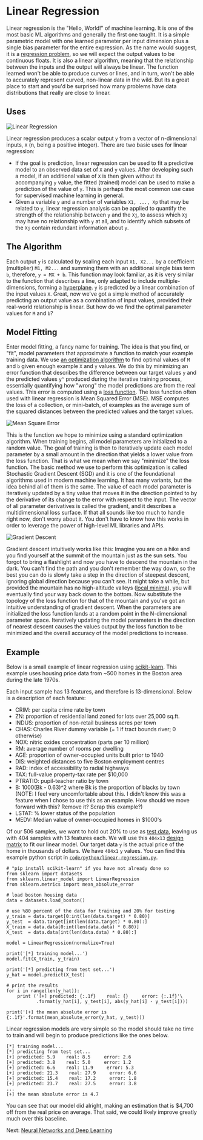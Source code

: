 # Linear Regression

Linear regression is the "Hello, World!" of machine learning. It is one of the most basic ML algorithms and generally the first one taught. It is a simple parametric model with one learned parameter per input dimension plus a single bias parameter for the entire expression. As the name would suggest, it is a [regression problem](general-purpose-algorithms.html#regression), so we will expect the output values to be continuous floats. It is also a linear algorithm, meaning that the relationship between the inputs and the output will always be linear. The function learned won't be able to produce curves or lines, and in turn, won't be able to accurately represent curved, non-linear data in the wild. But its a great place to start and you'd be surprised how many problems have data distributions that really are close to linear.  

## Uses

![Linear Regression](images/linear-regression.png)

Linear regression produces a scalar output `y` from a vector of n-dimensional inputs, `X` (n, being a positive integer). There are two basic uses for linear regression:

- If the goal is prediction, linear regression can be used to fit a predictive model to an observed data set of `X` and `y` values. After developing such a model, if an additional value of `X` is then given without its accompanying `y` value, the fitted (trained) model can be used to make a prediction of the value of `y`. This is perhaps the most common use case for supervised machine learning in general.
- Given a variable `y` and a number of variables `X1, ..., Xp` that may be related to `y`, linear regression analysis can be applied to quantify the strength of the relationship between `y` and the `Xj`, to assess which `Xj` may have no relationship with `y` at all, and to identify which subsets of the `Xj` contain redundant information about `y`.

## The Algorithm

Each output `y` is calculated by scaling each input `X1, X2...` by a coefficient (multiplier) `M1, M2...` and summing them with an additional single bias term `b`, therefore, `y = MX + b`. This function may look familiar, as it is very similar to the function that describes a line, only adapted to include multiple-dimensions, forming a [hyperplane](https://en.wikipedia.org/wiki/Hyperplane). `y` is predicted by a linear combination of the input values `X`. Great, now we've got a simple method of accurately predicting an output value as a combination of input values, provided their real-world relationship is linear. But how do we find the optimal parameter values for `M` and `b`?

## Model Fitting

Enter model fitting, a fancy name for training. The idea is that you find, or "fit", model parameters that approximate a function to match your example training data. We use [an optimization algorithm](https://keras.io/optimizers/#parameters-common-to-all-keras-optimizers) to find optimal values of `M` and `b` given enough example `X` and `y` values. We do this by minimizing an error function that describes the difference between our target values `y` and the predicted values `y^` produced during the iterative training process, essentially quantifying how "wrong" the model predictions are from the real values. This error is computed using a [loss function](https://heartbeat.fritz.ai/5-regression-loss-functions-all-machine-learners-should-know-4fb140e9d4b0). The loss function often used with linear regression is Mean Squared Error (MSE). MSE computes the loss of a collection, or mini-batch, of examples as the average sum of the squared distances between the predicted values and the target values.

![Mean Square Error](images/mse.svg) 

This is the function we hope to minimize using a standard optimization algorithm. When training begins, all model parameters are initialized to a random value. The goal of training is then to iteratively update each model parameter by a small amount in the direction that yields a lower value from the loss function. That is what we mean when we say "minimize" the loss function. The basic method we use to perform this optimization is called Stochastic Gradient Descent (SGD) and it is one of the foundational algorithms used in modern machine learning. It has many variants, but the idea behind all of them is the same. The value of each model parameter is iteratively updated by a tiny value that moves it in the direction pointed to by the derivative of its change to the error with respect to the input. The vector of all parameter derivatives is called the gradient, and it describes a multidimensional loss surface. If that all sounds like too much to handle right now, don't worry about it. You don't have to know how this works in order to leverage the power of high-level ML libraries and APIs. 

![Gradient Descent](images/optimization.jpg)

Gradient descent intuitively works like this: Imagine you are on a hike and you find yourself at the summit of the mountain just as the sun sets. You forgot to bring a flashlight and now you have to descend the mountain in the dark. You can't find the path and you don't remember the way down, so the best you can do is slowly take a step in the direction of steepest descent, ignoring global direction because you can't see. It might take a while, but provided the mountain has no high-altitude valleys ([local minima](local-minima-saddle-points-and-plateaux.html)), you will eventually find your way back down to the bottom. Now substitute the topology of the loss function for that of the mountain and you've got an intuitive understanding of gradient descent. When the parameters are initialized the loss function lands at a random point in the N-dimensional parameter space. Iteratively updating the model parameters in the direction of nearest descent causes the values output by the loss function to be minimized and the overall accuracy of the model predictions to increase.

## Example

Below is a small example of linear regression using [scikit-learn](http://scikit-learn.org/stable/). This example uses housing price data from ~500 homes in the Boston area during the late 1970s.

Each input sample has 13 features, and therefore is 13-dimensional. Below is a description of each feature:

- CRIM: per capita crime rate by town
- ZN: proportion of residential land zoned for lots over 25,000 sq.ft.
- INDUS: proportion of non-retail business acres per town
- CHAS: Charles River dummy variable (= 1 if tract bounds river; 0 otherwise)
- NOX: nitric oxides concentration (parts per 10 million)
- RM: average number of rooms per dwelling
- AGE: proportion of owner-occupied units built prior to 1940
- DIS: weighted distances to five Boston employment centres
- RAD: index of accessibility to radial highways
- TAX: full-value property-tax rate per $10,000
- PTRATIO: pupil-teacher ratio by town
- B: 1000(Bk - 0.63)^2 where Bk is the proportion of blacks by town (NOTE: I feel very uncomfortable about this. I didn't know this was a feature when I chose to use this as an example. How should we move forward with this? Remove it? Scrap this example?)
- LSTAT: % lower status of the population
- MEDV: Median value of owner-occupied homes in $1000's

Of our 506 samples, we want to hold out 20% to use as [test data](data-is-key.html#training-data-vs-test-data), leaving us with 404 samples with 13 features each. We will use this `404x13` [design matrix](features-and-design-matrices.html) to fit our linear model. Our target data `y` is the actual price of the home in thousands of dollars. We have `404x1` `y` values. You can find this example python script in [`code/python/linear-regression.py`](../code/python/linear-regression.py).

```
# "pip install scikit-learn" if you have not already done so
from sklearn import datasets
from sklearn.linear_model import LinearRegression
from sklearn.metrics import mean_absolute_error

# load boston housing data
data = datasets.load_boston()

# use %80 percent of the data for training and 20% for testing
y_train = data.target[0:int(len(data.target) * 0.80)]
y_test  = data.target[int(len(data.target) * 0.80):]
X_train = data.data[0:int(len(data.data) * 0.80)]
X_test  = data.data[int(len(data.data) * 0.80):]

model = LinearRegression(normalize=True)

print('[*] training model...')
model.fit(X_train, y_train)

print('[*] predicting from test set...')
y_hat = model.predict(X_test)

# print the results
for i in range(len(y_hat)):
	print ('[+] predicted: {:.1f}    real: {}     error: {:.1f}'\
		   .format(y_hat[i], y_test[i], abs(y_hat[i] - y_test[i])))

print('[+] the mean absolute error is {:.1f}'.format(mean_absolute_error(y_hat, y_test)))
```

Linear regression models are very simple so the model should take no time to train and will begin to produce predictions like the ones below.

```
[*] training model...
[*] predicting from test set...
[+] predicted: 5.9    real: 8.5     error: 2.6
[+] predicted: 3.8    real: 5.0     error: 1.2
[+] predicted: 6.6    real: 11.9     error: 5.3
[+] predicted: 21.3    real: 27.9     error: 6.6
[+] predicted: 15.4    real: 17.2     error: 1.8
[+] predicted: 23.7    real: 27.5     error: 3.8
...
[+] the mean absolute error is 4.7
```

You can see that our model did alright, making an estimation that is $4,700 off from the real price on average. That said, we could likely improve greatly much over this baseline. 

Next: [Neural Networks and Deep Learning](neural-networks-and-deep-learning.html)
